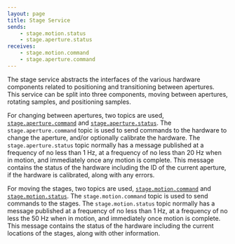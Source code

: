 ```yaml
---
layout: page
title: Stage Service
sends:
    - stage.motion.status
    - stage.aperture.status
receives:
    - stage.motion.command
    - stage.aperture.command
---
```


The stage service abstracts the interfaces of the various hardware components related to positioning and transitioning between apertures.
This service can be split into three components, moving between apertures, rotating samples, and positioning samples.

For changing between apertures, two topics are used, [`stage.aperture.command`](/topics.html#stage-aperture-command) and [`stage.aperture.status`](/topics.html#stage-aperture-status).
The `stage.aperture.command` topic is used to send commands to the hardware to change the aperture, and/or optionally calibrate the hardware.
The `stage.aperture.status` topic normally has a message published at a frequency of no less than 1 Hz, at a frequency of no less than 20 Hz when in motion, and immediately once any motion is complete.
This message contains the status of the hardware including the ID of the current aperture, if the hardware is calibrated, along with any errors.

For moving the stages, two topics are used, [`stage.motion.command`](/topics.html#stage-motion-command) and [`stage.motion.status`](/topics.html#stage-motion-status).
The `stage.motion.command` topic is used to send commands to the stages.
The `stage.motion.status` topic normally has a message published at a frequency of no less than 1 Hz, at a frequency of no less the 50 Hz when in motion, and immediately once motion is complete.
This message contains the status of the hardware including the current locations of the stages, along with other information.
